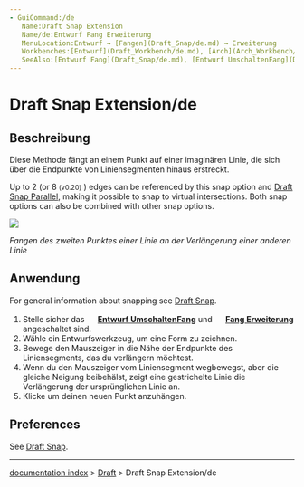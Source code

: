 ```yaml
---
- GuiCommand:/de
   Name:Draft Snap Extension
   Name/de:Entwurf Fang Erweiterung
   MenuLocation:Entwurf → [Fangen](Draft_Snap/de.md) → Erweiterung
   Workbenches:[Entwurf](Draft_Workbench/de.md), [Arch](Arch_Workbench/de.md)
   SeeAlso:[Entwurf Fang](Draft_Snap/de.md), [Entwurf UmschaltenFang](Draft_Snap_Lock/de.md)
---
```


# Draft Snap Extension/de


</div>

## Beschreibung


<div class="mw-translate-fuzzy">

Diese Methode fängt an einem Punkt auf einer imaginären Linie, die sich über die Endpunkte von Liniensegmenten hinaus erstreckt.


</div>

Up to 2 (or 8 <small>(v0.20)</small> ) edges can be referenced by this snap option and [Draft Snap Parallel](Draft_Snap_Parallel.md), making it possible to snap to virtual intersections. Both snap options can also be combined with other snap options.

![](images/Draft_Snap_Extension_example.png )


<div class="mw-translate-fuzzy">



*Fangen des zweiten Punktes einer Linie an der Verlängerung einer anderen Linie*


</div>

## Anwendung

For general information about snapping see [Draft Snap](Draft_Snap.md).


<div class="mw-translate-fuzzy">

1.  Stelle sicher das **<img src="images/Draft_Snap_Lock.svg" width=16px> [Entwurf UmschaltenFang](Draft_Snap_Lock/de.md)** und **<img src="images/Draft_Snap_Extension.svg" width=16px> [Fang Erweiterung](Draft_Snap_Extension/de.md)** angeschaltet sind.
2.  Wähle ein Entwurfswerkzeug, um eine Form zu zeichnen.
3.  Bewege den Mauszeiger in die Nähe der Endpunkte des Liniensegments, das du verlängern möchtest.
4.  Wenn du den Mauszeiger vom Liniensegment wegbewegst, aber die gleiche Neigung beibehälst, zeigt eine gestrichelte Linie die Verlängerung der ursprünglichen Linie an.
5.  Klicke um deinen neuen Punkt anzuhängen.


</div>

## Preferences

See [Draft Snap](Draft_Snap#Preferences.md).


<div class="mw-translate-fuzzy">





</div>

---
[documentation index](../README.md) > [Draft](Draft_Workbench.md) > Draft Snap Extension/de
